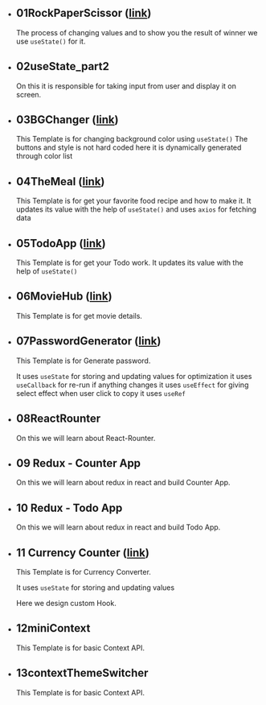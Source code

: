 - ## 01RockPaperScissor ([link](https://play-rockpaperscissor.netlify.app/))

  The process of changing values and to show you the result of winner we use `useState()` for it.

- ## 02useState_part2

  On this it is responsible for taking input from user and display it on screen.

- ## 03BGChanger ([link](https://sudhanshu-bgchanger.netlify.app/))

  This Template is for changing background color using `useState()`
  The buttons and style is not hard coded here it is dynamically generated through color list

- ## 04TheMeal ([link](https://sudhanshu-the-meal.netlify.app/))

  This Template is for get your favorite food recipe and how to make it.
  It updates its value with the help of `useState()` and uses `axios` for fetching data

- ## 05TodoApp ([link](https://sudhanshu-todo.netlify.app/))

  This Template is for get your Todo work.
  It updates its value with the help of `useState()`

- ## 06MovieHub ([link](https://sudhanshu-moviehub.netlify.app/))

  This Template is for get movie details.

- ## 07PasswordGenerator ([link](https://sudhanshu-password-generator.netlify.app/))

  This Template is for Generate password.

  It uses `useState` for storing and updating values
  for optimization it uses `useCallback`
  for re-run if anything changes it uses `useEffect`
  for giving select effect when user click to copy it uses `useRef`

- ## 08ReactRounter

  On this we will learn about React-Rounter.

- ## 09 Redux - Counter App

  On this we will learn about redux in react and build Counter App.

- ## 10 Redux - Todo App

  On this we will learn about redux in react and build Todo App.

- ## 11 Currency Counter ([link](https://sudhanshu-currencyconverter.netlify.app/))

  This Template is for Currency Converter.

  It uses `useState` for storing and updating values

  Here we design custom Hook.

- ## 12miniContext

  This Template is for basic Context API.

- ## 13contextThemeSwitcher

  This Template is for basic Context API.
